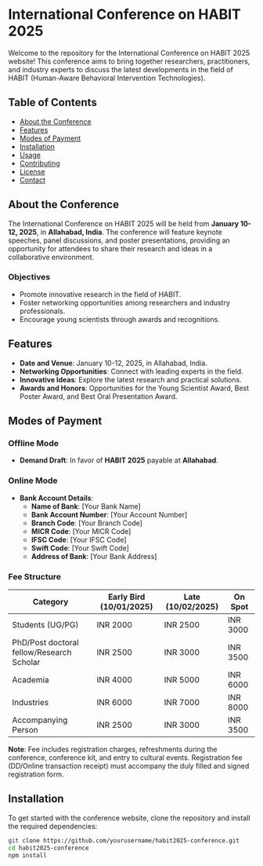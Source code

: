 # International Conference on HABIT 2025

Welcome to the repository for the International Conference on HABIT 2025 website! This conference aims to bring together researchers, practitioners, and industry experts to discuss the latest developments in the field of HABIT (Human-Aware Behavioral Intervention Technologies).

## Table of Contents

- [About the Conference](#about-the-conference)
- [Features](#features)
- [Modes of Payment](#modes-of-payment)
- [Installation](#installation)
- [Usage](#usage)
- [Contributing](#contributing)
- [License](#license)
- [Contact](#contact)

## About the Conference

The International Conference on HABIT 2025 will be held from **January 10-12, 2025**, in **Allahabad, India**. The conference will feature keynote speeches, panel discussions, and poster presentations, providing an opportunity for attendees to share their research and ideas in a collaborative environment.

### Objectives
- Promote innovative research in the field of HABIT.
- Foster networking opportunities among researchers and industry professionals.
- Encourage young scientists through awards and recognitions.

## Features

- **Date and Venue**: January 10-12, 2025, in Allahabad, India.
- **Networking Opportunities**: Connect with leading experts in the field.
- **Innovative Ideas**: Explore the latest research and practical solutions.
- **Awards and Honors**: Opportunities for the Young Scientist Award, Best Poster Award, and Best Oral Presentation Award.

## Modes of Payment

### Offline Mode
- **Demand Draft**: In favor of **HABIT 2025** payable at **Allahabad**.

### Online Mode
- **Bank Account Details**:
    - **Name of Bank**: [Your Bank Name]
    - **Bank Account Number**: [Your Account Number]
    - **Branch Code**: [Your Branch Code]
    - **MICR Code**: [Your MICR Code]
    - **IFSC Code**: [Your IFSC Code]
    - **Swift Code**: [Your Swift Code]
    - **Address of Bank**: [Your Bank Address]

### Fee Structure
| Category | Early Bird (10/01/2025) | Late (10/02/2025) | On Spot |
|----------|--------------------------|--------------------|---------|
| Students (UG/PG) | INR 2000 | INR 2500 | INR 3000 |
| PhD/Post doctoral fellow/Research Scholar | INR 2500 | INR 3000 | INR 3500 |
| Academia | INR 4000 | INR 5000 | INR 6000 |
| Industries | INR 6000 | INR 7000 | INR 8000 |
| Accompanying Person | INR 2500 | INR 3000 | INR 3500 |

**Note**: Fee includes registration charges, refreshments during the conference, conference kit, and entry to cultural events. Registration fee (DD/Online transaction receipt) must accompany the duly filled and signed registration form.

## Installation

To get started with the conference website, clone the repository and install the required dependencies:

```bash
git clone https://github.com/yourusername/habit2025-conference.git
cd habit2025-conference
npm install
